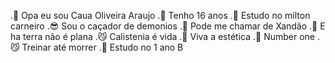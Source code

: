 .👋 Opa eu sou Caua Oliveira Araujo 
.🗿 Tenho 16 anos 
.🍷 Estudo no milton carneiro
.😎 Sou o caçador de demonios 
.👏 Pode me chamar de Xandão 
.🤨 E ha terra não é plana 
.😼 Calistenia é vida
.🤑 Viva a estética 
.🗿 Number one
.😼 Treinar até morrer 
.🤑 Estudo no 1 ano B

